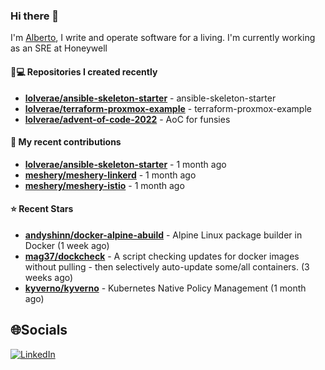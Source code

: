 ### Hi there 👋

I'm [Alberto](https://albertolvera.com), I write and operate software for a living. I'm currently working as an SRE at Honeywell

#### 👨💻 Repositories I created recently
- **[lolverae/ansible-skeleton-starter](https://github.com/lolverae/ansible-skeleton-starter)** - ansible-skeleton-starter
- **[lolverae/terraform-proxmox-example](https://github.com/lolverae/terraform-proxmox-example)** - terraform-proxmox-example
- **[lolverae/advent-of-code-2022](https://github.com/lolverae/advent-of-code-2022)** - AoC for funsies

#### 🚀 My recent contributions
- **[lolverae/ansible-skeleton-starter](https://github.com/lolverae/ansible-skeleton-starter)** - 1 month ago
- **[meshery/meshery-linkerd](https://github.com/meshery/meshery-linkerd)** - 1 month ago
- **[meshery/meshery-istio](https://github.com/meshery/meshery-istio)** - 1 month ago

#### ⭐ Recent Stars
- **[andyshinn/docker-alpine-abuild](https://github.com/andyshinn/docker-alpine-abuild)** - Alpine Linux package builder in Docker (1 week ago)
- **[mag37/dockcheck](https://github.com/mag37/dockcheck)** - A script checking updates for docker images without pulling - then selectively auto-update some/all containers. (3 weeks ago)
- **[kyverno/kyverno](https://github.com/kyverno/kyverno)** - Kubernetes Native Policy Management (1 month ago)

## 🌐Socials
[![LinkedIn](https://img.shields.io/badge/LinkedIn-%230077B5.svg?logo=linkedin&logoColor=white)](https://www.linkedin.com/in/luis-alberto-olvera/)
